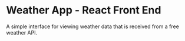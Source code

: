 # Weather App - React Front End
A simple interface for viewing weather data that is received from a free weather API.
